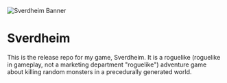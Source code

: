 ![Sverdheim Banner](https://i.imgur.com/ZpFa8fp.jpg)
# Sverdheim
This is the release repo for my game, Sverdheim. It is a roguelike (roguelike in gameplay, not a marketing department "roguelike") adventure game about killing random monsters in a precedurally generated world.
